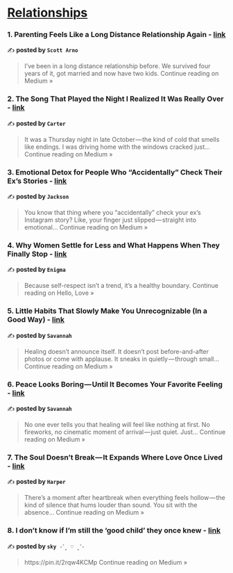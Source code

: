 
<h1><a href=https://medium.com/tag/relationships/recommended target="_blank" rel="noopener noreferrer">Relationships</a></h1>
<h3>1. Parenting Feels Like a Long Distance Relationship Again - <a href="https://medium.com/@ontrail46/parenting-feels-like-a-long-distance-relationship-again-d10d81cec3d1?source=rss------relationships-5" target="_blank" rel="noopener noreferrer">link</a></h3>

✍️ **posted by `Scott Arno`**

<blockquote>I’ve been in a long distance relationship before. We survived four years of it, got married and now have two kids.
Continue reading on Medium »</blockquote>

<h3>2. The Song That Played the Night I Realized It Was Really Over - <a href="https://medium.com/@carter.cws/the-song-that-played-the-night-i-realized-it-was-really-over-cc343478b565?source=rss------relationships-5" target="_blank" rel="noopener noreferrer">link</a></h3>

✍️ **posted by `Carter `**

<blockquote>It was a Thursday night in late October — the kind of cold that smells like endings. I was driving home with the windows cracked just…
Continue reading on Medium »</blockquote>

<h3>3. Emotional Detox for People Who “Accidentally” Check Their Ex’s Stories - <a href="https://medium.com/@jackson.cws/emotional-detox-for-people-who-accidentally-check-their-exs-stories-d2cd49d45ddd?source=rss------relationships-5" target="_blank" rel="noopener noreferrer">link</a></h3>

✍️ **posted by `Jackson `**

<blockquote>You know that thing where you “accidentally” check your ex’s Instagram story? Like, your finger just slipped — straight into emotional…
Continue reading on Medium »</blockquote>

<h3>4. Why Women Settle for Less and What Happens When They Finally Stop - <a href="https://medium.com/hello-love/why-women-settle-for-less-and-what-happens-when-they-finally-stop-8c4dd37355c7?source=rss------relationships-5" target="_blank" rel="noopener noreferrer">link</a></h3>

✍️ **posted by `Enigma `**

<blockquote>Because self-respect isn’t a trend, it’s a healthy boundary.
Continue reading on Hello, Love »</blockquote>

<h3>5. Little Habits That Slowly Make You Unrecognizable (In a Good Way) - <a href="https://medium.com/@savannah.cws/little-habits-that-slowly-make-you-unrecognizable-in-a-good-way-df669d6be879?source=rss------relationships-5" target="_blank" rel="noopener noreferrer">link</a></h3>

✍️ **posted by `Savannah`**

<blockquote>Healing doesn’t announce itself. It doesn’t post before-and-after photos or come with applause. It sneaks in quietly — through small…
Continue reading on Medium »</blockquote>

<h3>6. Peace Looks Boring — Until It Becomes Your Favorite Feeling - <a href="https://medium.com/@savannah.cws/peace-looks-boring-until-it-becomes-your-favorite-feeling-749d4e1b6dcd?source=rss------relationships-5" target="_blank" rel="noopener noreferrer">link</a></h3>

✍️ **posted by `Savannah`**

<blockquote>No one ever tells you that healing will feel like nothing at first. No fireworks, no cinematic moment of arrival — just quiet. Just…
Continue reading on Medium »</blockquote>

<h3>7. The Soul Doesn’t Break — It Expands Where Love Once Lived - <a href="https://medium.com/@harper.cws/the-soul-doesnt-break-it-expands-where-love-once-lived-3b5cbe261010?source=rss------relationships-5" target="_blank" rel="noopener noreferrer">link</a></h3>

✍️ **posted by `Harper`**

<blockquote>There’s a moment after heartbreak when everything feels hollow — the kind of silence that hums louder than sound. You sit with the absence…
Continue reading on Medium »</blockquote>

<h3>8. I don’t know if I’m still the ‘good child’ they once knew - <a href="https://medium.com/@heymarsmellow/i-dont-know-if-i-m-still-the-good-child-they-once-knew-b097a308c287?source=rss------relationships-5" target="_blank" rel="noopener noreferrer">link</a></h3>

✍️ **posted by `sky ˗ˋˏ ♡ ˎˊ˗`**

<blockquote>https://pin.it/2rqw4KCMp
Continue reading on Medium »</blockquote>


